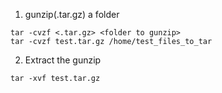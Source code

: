 1. gunzip(.tar.gz) a folder
```
tar -cvzf <.tar.gz> <folder to gunzip>
tar -cvzf test.tar.gz /home/test_files_to_tar
```
2. Extract the gunzip
```
tar -xvf test.tar.gz
```
